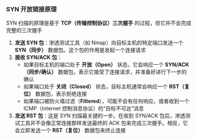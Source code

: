 ### SYN 开放链接原理

SYN 扫描的原理是基于 **TCP（传输控制协议）三次握手** 的过程，但它并不会完成完整的三次握手

1. **发送 SYN 包**：渗透测试工具（如 Nmap）向目标主机的特定端口发送一个 **SYN（同步）** 数据包。这个包的作用是发起一个连接请求
2. **接收 SYN/ACK 包**：
   - 如果目标主机的端口处于 **开放（Open）** 状态，它会响应一个 **SYN/ACK（同步/确认）** 数据包，表示它接受了连接请求，并准备好进行下一步的确认
   - 如果端口处于 **关闭（Closed）** 状态，目标主机通常会响应一个 **RST（复位）** 数据包，表示拒绝连接
   - 如果端口被防火墙过滤（**Filtered**），可能不会有任何响应，或者收到一个 ICMP（Internet 控制消息协议）的“目标不可达”消息
3. **发送 RST 包**：这是 SYN 扫描最关键的一步。在收到 SYN/ACK 包后，渗透测试工具并不会像正常连接那样发送最终的 ACK 包来完成三次握手。相反，它会立即发送一个 **RST（复位）** 数据包来终止连接